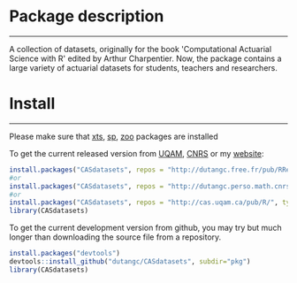 

# Package description
-------------------

A collection of datasets, originally for the book 'Computational Actuarial Science with R' 
edited by Arthur Charpentier. Now, the package contains a large variety of actuarial datasets
for students, teachers and researchers.


# Install
-------

Please make sure that [xts](https://CRAN.R-project.org/package=xts), 
[sp](https://CRAN.R-project.org/package=sp), 
[zoo](https://CRAN.R-project.org/package=zoo) packages are installed

To get the current released version from [UQAM](http://cas.uqam.ca/),
[CNRS](http://dutangc.perso.math.cnrs.fr/RRepository/)
or my [website](http://dutangc.free.fr/pub/RRepos/):

``` r
install.packages("CASdatasets", repos = "http://dutangc.free.fr/pub/RRepos/", type="source")
#or 
install.packages("CASdatasets", repos = "http://dutangc.perso.math.cnrs.fr/RRepository/", type="source")
#or
install.packages("CASdatasets", repos = "http://cas.uqam.ca/pub/R/", type="source")
library(CASdatasets)
```

To get the current development version from github, you may try but much longer than downloading the source file from a repository.

``` r
install.packages("devtools")
devtools::install_github("dutangc/CASdatasets", subdir="pkg")
library(CASdatasets)
```
